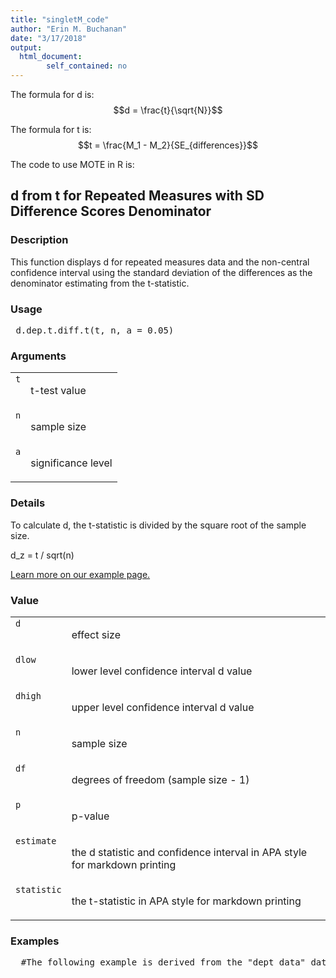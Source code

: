```yaml
---
title: "singletM_code"
author: "Erin M. Buchanan"
date: "3/17/2018"
output: 
  html_document:
        self_contained: no
---
```

 
The formula for d is: $$d = \frac{t}{\sqrt{N}}$$
 
The formula for t is: $$t = \frac{M_1 - M_2}{SE_{differences}}$$
 
The code to use MOTE in R is: 
 

 
<h2>d from t for Repeated Measures with SD Difference Scores Denominator</h2>  <h3>Description</h3>  <p>This function displays d for repeated measures data and the non-central confidence interval using the standard deviation of the differences as the denominator estimating from the t-statistic. </p>   <h3>Usage</h3>  <pre> d.dep.t.diff.t(t, n, a = 0.05) </pre>   <h3>Arguments</h3>  <table summary="R argblock"> <tr valign="top"><td><code>t</code></td> <td> <p>t-test value</p> </td></tr> <tr valign="top"><td><code>n</code></td> <td> <p>sample size</p> </td></tr> <tr valign="top"><td><code>a</code></td> <td> <p>significance level</p> </td></tr> </table>   <h3>Details</h3>  <p>To calculate d, the t-statistic is divided by the square root of the sample size. </p> <p>d_z = t / sqrt(n) </p> <p><a href="https://www.aggieerin.com/shiny-server/tests/deptdifft.html">Learn more on our example page.</a> </p>   <h3>Value</h3>  <table summary="R valueblock"> <tr valign="top"><td><code>d</code></td> <td> <p>effect size</p> </td></tr> <tr valign="top"><td><code>dlow</code></td> <td> <p>lower level confidence interval d value</p> </td></tr> <tr valign="top"><td><code>dhigh</code></td> <td> <p>upper level confidence interval d value</p> </td></tr> <tr valign="top"><td><code>n</code></td> <td> <p>sample size</p> </td></tr> <tr valign="top"><td><code>df</code></td> <td> <p>degrees of freedom (sample size - 1)</p> </td></tr> <tr valign="top"><td><code>p</code></td> <td> <p>p-value</p> </td></tr> <tr valign="top"><td><code>estimate</code></td> <td> <p>the d statistic and confidence interval in APA style for markdown printing</p> </td></tr> <tr valign="top"><td><code>statistic</code></td> <td> <p>the t-statistic in APA style for markdown printing</p> </td></tr> </table>   <h3>Examples</h3>  <pre>  #The following example is derived from the "dept_data" dataset included #in the MOTE library.  #In a study to test the effects of science fiction movies on people’s belief #in the supernatural, seven people completed a measure of belief in #the supernatural before and after watching a popular science #fiction movie. Higher scores indicated higher levels of belief.      scifi = t.test(dept_data$before, dept_data$after, paired = TRUE)  #The t-test value was 1.43. You can type in the numbers directly, #or refer to the dataset, as shown below.      d.dep.t.diff.t(t = 1.43, n = 7, a = .05)      d.dep.t.diff.t(1.43, 7, .05)      d.dep.t.diff.t(scifi$statistic, length(dept_data$before), .05)  #The mean measure of belief on the pretest was 5.57, with a standard #deviation of 1.99. The posttest scores appeared lower (M = 4.43, SD = 2.88) #but the dependent t-test was not significant using alpha = .05, #t(7) = 1.43, p = .203, d_z = 0.54. The effect size was a medium effect suggesting #that the movie may have influenced belief in the supernatural. </pre>   </body></html> 
